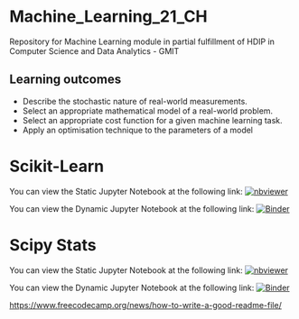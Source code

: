 # Machine_Learning_21_CH
Repository for Machine Learning module in partial fulfillment of HDIP in Computer Science and Data Analytics - GMIT


## Learning outcomes
* Describe the stochastic nature of real-world measurements.
* Select an appropriate mathematical model of a real-world problem.
* Select an appropriate cost function for a given machine learning task.
* Apply an optimisation technique to the parameters of a model


# Scikit-Learn
You can view the Static Jupyter Notebook at the following link: [![nbviewer](https://raw.githubusercontent.com/jupyter/design/master/logos/Badges/nbviewer_badge.svg)](https://nbviewer.org/github/colmhiggs11/Machine_Learning_21_CH/blob/main/Scikit-Learn.ipynb)

You can view the Dynamic Jupyter Notebook at the following link:
[![Binder](https://mybinder.org/badge_logo.svg)]([![Binder](https://mybinder.org/badge_logo.svg)](https://mybinder.org/v2/gh/colmhiggs11/Machine_Learning_21_CH/HEAD))


# Scipy Stats

You can view the Static Jupyter Notebook at the following link: [![nbviewer](https://raw.githubusercontent.com/jupyter/design/master/logos/Badges/nbviewer_badge.svg)](https://nbviewer.jupyter.org/github/colmhiggs11/Machine_Learning_21_CH/blob/main/Scipy_Stats.ipynb)

You can view the Dynamic Jupyter Notebook at the following link:
[![Binder](https://mybinder.org/badge_logo.svg)]([![Binder](https://mybinder.org/badge_logo.svg)](https://mybinder.org/v2/gh/colmhiggs11/Machine_Learning_21_CH/HEAD))



https://www.freecodecamp.org/news/how-to-write-a-good-readme-file/